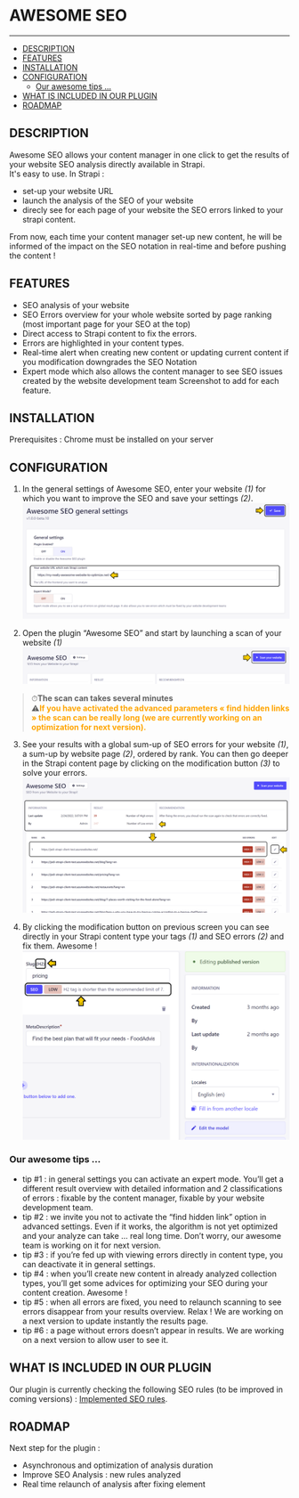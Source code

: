 # AWESOME SEO <!-- omit in toc -->
---


- [DESCRIPTION](#description)
- [FEATURES](#features)
- [INSTALLATION](#installation)
- [CONFIGURATION](#configuration)
  - [Our awesome tips …](#our-awesome-tips-)
- [WHAT IS INCLUDED IN OUR PLUGIN](#what-is-included-in-our-plugin)
- [ROADMAP](#roadmap)


## DESCRIPTION  
Awesome SEO allows your content manager in one click to get the results of your website SEO analysis directly available in Strapi.  
It's easy to use. In Strapi :  
* set-up your website URL  
* launch the analysis of the SEO of your website  
* direcly see for each page of your website the SEO errors linked to your strapi content.  

From now, each time your content manager set-up new content, he will be informed of the impact on the SEO notation  in real-time and before pushing the content !  

## FEATURES  
* SEO analysis of your website
* SEO Errors overview for your whole website sorted by page ranking (most important page for your SEO at the top)
* Direct access to Strapi content to fix the errors. 
* Errors are highlighted in your content types.
* Real-time alert when creating new content or updating current content if you modification downgrades the SEO Notation
* Expert mode which also allows the content manager to see SEO issues created by the website development team
Screenshot to add for each feature.

## INSTALLATION  
Prerequisites : Chrome must be installed on your server

## CONFIGURATION  
1. In the general settings of Awesome SEO, enter your website *(1)* for which you want to improve the SEO and save your settings *(2)*.
![Settings](./docs/imgs/01-Set_up_website.png)

2. Open the plugin “Awesome SEO” and start by launching a scan of your website *(1)*  
![Scan Website](./docs/imgs/02-Scan_website.png)  

> ⏱**The scan can takes several minutes**  
> ⚠️<span style="color:orange">**If you have activated the advanced parameters « find hidden links » the scan can be really long (we are currently working on an optimization for next version).**</span>

3. See your results with a global sum-up of SEO errors for your website *(1)*, a sum-up by website page *(2)*, ordered by rank. You can then go deeper in the Strapi content page by clicking on the modification button *(3)* to solve your errors.  
![Global results](./docs/imgs/03-Global_result_(simple).png) 

4. By clicking the modification button on previous screen you can see directly in your Strapi content type your tags *(1)* and SEO errors *(2)* and fix them. Awesome !  
![Content page](./docs/imgs/04-content_page.png)  

### Our awesome tips …  
* tip \#1 : in general settings you can activate an expert mode. You’ll get a different result overview with detailed information and 2 classifications of errors : fixable by the content manager, fixable by your website development team.  
* tip \#2 : we invite you not to activate the “find hidden link” option in advanced settings. Even if it works, the algorithm is not yet optimized and your analyze can take … real long time. Don’t worry, our awesome team is working on it for next version.  
* tip \#3 : if you’re fed up with viewing errors directly in content type, you can deactivate it in general settings.  
* tip \#4 : when you’ll create new content in already analyzed collection types, you’ll get some advices for optimizing your SEO during your content creation. Awesome !  
* tip \#5 : when all errors are fixed, you need to relaunch scanning to see errors disappear from your results overview. Relax ! We are working on a next version to update instantly the results page.  
* tip \#6 : a page without errors doesn’t appear in results. We are working on a next version to allow user to see it.  


## WHAT IS INCLUDED IN OUR PLUGIN
Our plugin is currently checking the following SEO rules (to be improved in coming versions) : [Implemented SEO rules](./docs/Implemented-SEO-rules.html).

## ROADMAP
Next step for the plugin : 
* Asynchronous and optimization of analysis duration
* Improve SEO Analysis : new rules analyzed
* Real time relaunch of analysis after fixing element

